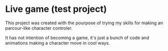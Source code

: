 # Live game (test project)

This project was created with the pourpose of trying my skills for making an parcour-like character controler.

It has not intention of becoming a game, it's just a bunch of code and animations making a character move in cool ways.
